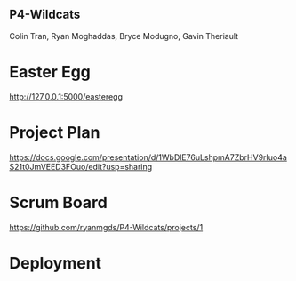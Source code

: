 ## P4-Wildcats
Colin Tran, Ryan Moghaddas, Bryce Modugno, Gavin Theriault

# Easter Egg
http://127.0.0.1:5000/easteregg
# Project Plan 
https://docs.google.com/presentation/d/1WbDlE76uLshpmA7ZbrHV9rIuo4aS21t0JmVEED3FOuo/edit?usp=sharing

# Scrum Board
https://github.com/ryanmgds/P4-Wildcats/projects/1



# Deployment


